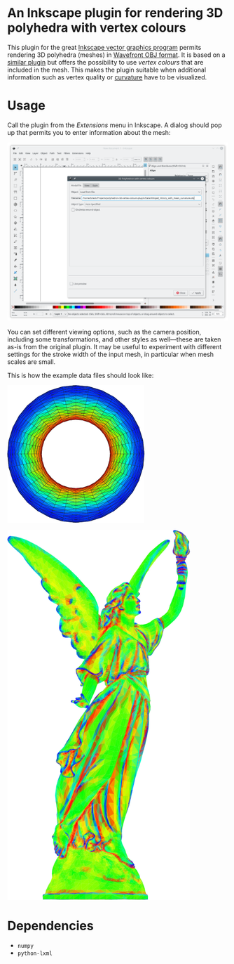 # An Inkscape plugin for rendering 3D polyhedra with vertex colours

This plugin for the great [Inkscape vector graphics
program](https://inkscape.org) permits rendering 3D
polyhedra&nbsp;(meshes) in [Wavefront OBJ
format](https://en.wikipedia.org/wiki/Wavefront_.obj_file). It is based
on a [similar
plugin](https://gitlab.com/inkscape/inkscape/blob/master/share/extensions/polyhedron_3d.py)
but offers the possibility to use *vertex colours* that are included in
the mesh. This makes the plugin suitable when additional information
such as vertex quality or
[curvature](https://en.wikipedia.org/wiki/Curvature) have to be
visualized.

# Usage

Call the plugin from the *Extensions* menu in Inkscape. A dialog should
pop up that permits you to enter information about the mesh:

<p align="center">

![Main dialog window of the plugin](/Screenshots/Dialog.png?raw=true "Main dialog window of the plugin")

</p>

You can set different viewing options, such as the camera position,
including some transformations, and other styles as well&mdash;these are
taken as-is from the original plugin. It may be useful to experiment
with different settings for the stroke width of the input mesh, in
particular when mesh scales are small.

This is how the example data files should look like:

<p align="center">

![A torus](/Screenshots/Torus.png?raw=true "A torus")

</p>

<p align="center">

![Winged Victory](/Screenshots/Winged_Victory.png?raw=true "Winged Victory")

</p>

# Dependencies

- `numpy`
- `python-lxml`

